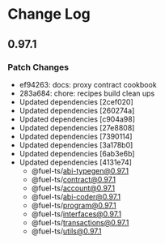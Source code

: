 # Change Log

## 0.97.1

### Patch Changes

- ef94263: docs: proxy contract cookbook
- 283a684: chore: recipes build clean ups
- Updated dependencies [2cef020]
- Updated dependencies [260274a]
- Updated dependencies [c904a98]
- Updated dependencies [27e8808]
- Updated dependencies [7390114]
- Updated dependencies [3a178b0]
- Updated dependencies [6ab3e6b]
- Updated dependencies [4131e74]
  - @fuel-ts/abi-typegen@0.97.1
  - @fuel-ts/contract@0.97.1
  - @fuel-ts/account@0.97.1
  - @fuel-ts/abi-coder@0.97.1
  - @fuel-ts/program@0.97.1
  - @fuel-ts/interfaces@0.97.1
  - @fuel-ts/transactions@0.97.1
  - @fuel-ts/utils@0.97.1
